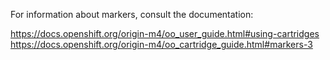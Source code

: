 For information about markers, consult the documentation:

https://docs.openshift.org/origin-m4/oo_user_guide.html#using-cartridges
https://docs.openshift.org/origin-m4/oo_cartridge_guide.html#markers-3

